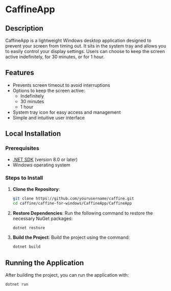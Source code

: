 # CaffineApp

## Description
CaffineApp is a lightweight Windows desktop application designed to prevent your screen from timing out. It sits in the system tray and allows you to easily control your display settings. Users can choose to keep the screen active indefinitely, for 30 minutes, or for 1 hour.

## Features
- Prevents screen timeout to avoid interruptions
- Options to keep the screen active:
  - Indefinitely
  - 30 minutes
  - 1 hour
- System tray icon for easy access and management
- Simple and intuitive user interface

## Local Installation

### Prerequisites
- [.NET SDK](https://dotnet.microsoft.com/download) (version 8.0 or later)
- Windows operating system

### Steps to Install
1. **Clone the Repository**:
   ```bash
   git clone https://github.com/yourusername/caffine.git
   cd caffine/caffine-for-windows/CaffineApp/CaffineApp
   ```

2. **Restore Dependencies**:
   Run the following command to restore the necessary NuGet packages:
   ```bash
   dotnet restore
   ```

3. **Build the Project**:
   Build the project using the command:
   ```bash
   dotnet build
   ```

## Running the Application
After building the project, you can run the application with:
```bash
dotnet run
```